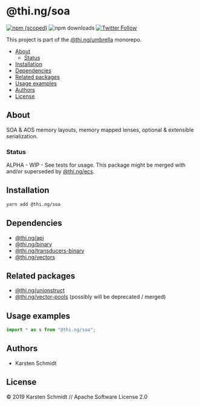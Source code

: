 # @thi.ng/soa

[![npm (scoped)](https://img.shields.io/npm/v/@thi.ng/soa.svg)](https://www.npmjs.com/package/@thi.ng/soa)
![npm downloads](https://img.shields.io/npm/dm/@thi.ng/soa.svg)
[![Twitter Follow](https://img.shields.io/twitter/follow/thing_umbrella.svg?style=flat-square&label=twitter)](https://twitter.com/thing_umbrella)

This project is part of the
[@thi.ng/umbrella](https://github.com/thi-ng/umbrella/) monorepo.

<!-- TOC depthFrom:2 depthTo:3 -->

- [About](#about)
    - [Status](#status)
- [Installation](#installation)
- [Dependencies](#dependencies)
- [Related packages](#related-packages)
- [Usage examples](#usage-examples)
- [Authors](#authors)
- [License](#license)

<!-- /TOC -->

## About

SOA & AOS memory layouts, memory mapped lenses, optional & extensible
serialization.

### Status

ALPHA - WIP - See tests for usage. This package might be merged with
and/or superseded by
[@thi.ng/ecs](https://github.com/thi-ng/umbrella/tree/master/packages/ecs).

## Installation

```bash
yarn add @thi.ng/soa
```

## Dependencies

- [@thi.ng/api](https://github.com/thi-ng/umbrella/tree/master/packages/api)
- [@thi.ng/binary](https://github.com/thi-ng/umbrella/tree/master/packages/binary)
- [@thi.ng/transducers-binary](https://github.com/thi-ng/umbrella/tree/master/packages/transducers-binary)
- [@thi.ng/vectors](https://github.com/thi-ng/umbrella/tree/master/packages/vectors)

## Related packages

- [@thi.ng/unionstruct](https://github.com/thi-ng/umbrella/tree/master/packages/unionstruct)
- [@thi.ng/vector-pools](https://github.com/thi-ng/umbrella/tree/master/packages/vector-pools) (possibly will be deprecated / merged)

## Usage examples

```ts
import * as s from "@thi.ng/soa";
```

## Authors

- Karsten Schmidt

## License

&copy; 2019 Karsten Schmidt // Apache Software License 2.0
